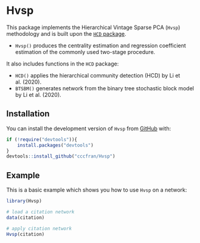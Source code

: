 <!-- README.md is generated from README.Rmd. Please edit that file -->

# Hvsp

<!-- badges: start -->
<!-- badges: end -->

This package implements the Hierarchical Vintage Sparse PCA (`Hvsp`)
methodology and is built upon the [`HCD`
package](https://cran.r-project.org/web/packages/HCD/index.html).

-   `Hvsp()` produces the centrality estimation and regression
    coefficient estimation of the commonly used two-stage procedure.

It also includes functions in the `HCD` package:

-   `HCD()` applies the hierarchical community detection (HCD) by Li et
    al. (2020).
-   `BTSBM()` generates network from the binary tree stochastic block
    model by Li et al. (2020).

## Installation

You can install the development version of `Hvsp` from
[GitHub](https://github.com/Hvsp) with:

``` r
if (!require("devtools")){
    install.packages("devtools")
}
devtools::install_github("cccfran/Hvsp")
```

## Example

This is a basic example which shows you how to use `Hvsp` on a network:

``` r
library(Hvsp)

# load a citation network
data(citation)

# apply citation network
Hvsp(citation)
```
